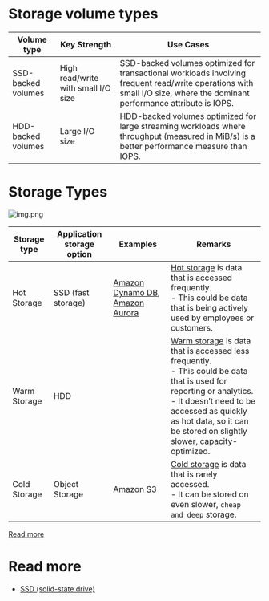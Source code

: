 # Storage volume types

| Volume type        | Key Strength                        | Use Cases                                                                                                                                                                |
|--------------------|-------------------------------------|--------------------------------------------------------------------------------------------------------------------------------------------------------------------------|
| SSD-backed volumes | High read/write with small I/O size | SSD-backed volumes optimized for transactional workloads involving frequent read/write operations with small I/O size, where the dominant performance attribute is IOPS. |
| HDD-backed volumes | Large I/O size                      | HDD-backed volumes optimized for large streaming workloads where throughput (measured in MiB/s) is a better performance measure than IOPS.                               |

# Storage Types

![img.png](https://www.ctera.com/wp-content/uploads/2019/02/Ctera-Cool-Medium-Hot-Graphic-051122.jpg)

| Storage type | Application storage option | Examples                                                                                                                                         | Remarks                                                                                                                                                                                                                                               |
|--------------|----------------------------|--------------------------------------------------------------------------------------------------------------------------------------------------|-------------------------------------------------------------------------------------------------------------------------------------------------------------------------------------------------------------------------------------------------------|
| Hot Storage  | SSD (fast storage)         | [Amazon Dynamo DB](../2_AWS/1_DatabaseServices/AmazonDynamoDB/Readme.md), [Amazon Aurora](../2_AWS/1_DatabaseServices/AmazonRDS) | [Hot storage]() is data that is accessed frequently.<br/>- This could be data that is being actively used by employees or customers.                                                                                                                  |
| Warm Storage | HDD                        |                                                                                                                                                  | [Warm storage]() is data that is accessed less frequently.<br/>- This could be data that is used for reporting or analytics.<br/>- It doesn’t need to be accessed as quickly as hot data, so it can be stored on slightly slower, capacity-optimized. |
| Cold Storage | Object Storage             | [Amazon S3](../2_AWS/6_StorageServices/3_S3ObjectStorage/Readme.md)                                                                      | [Cold storage]() is data that is rarely accessed.<br/>- It can be stored on even slower, `cheap and deep` storage.                                                                                                                                    |

[Read more](https://www.ctera.com/company/blog/differences-hot-warm-cold-file-storage/)

# Read more
- [SSD (solid-state drive)](https://www.techtarget.com/searchstorage/definition/SSD-solid-state-drive)